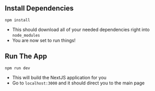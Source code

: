 ## Install Dependencies

`npm install`

- This should download all of your needed dependencies right into `node_modules`
- You are now set to run things!

## Run The App

`npm run dev`

- This will build the NextJS application for you
- Go to `localhost:3000` and it should direct you to the main page
